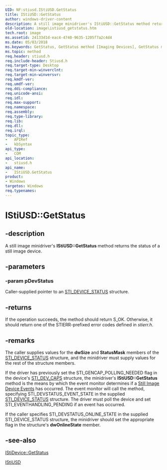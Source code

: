 ```yaml
---
UID: NF:stiusd.IStiUSD.GetStatus
title: IStiUSD::GetStatus
author: windows-driver-content
description: A still image minidriver's IStiUSD::GetStatus method returns the status of a still image device.
old-location: image\istiusd_getstatus.htm
tech.root: image
ms.assetid: 24133d1d-eac4-4740-9635-1205f7a2c4d4
ms.date: 05/03/2018
ms.keywords: GetStatus, GetStatus method [Imaging Devices], GetStatus method [Imaging Devices],IStiUSD interface, IStiUSD interface [Imaging Devices],GetStatus method, IStiUSD.GetStatus, IStiUSD::GetStatus, image.istiusd_getstatus, stifnc_78892dba-6e94-4455-8616-f5c3afd9256e.xml, stiusd/IStiUSD::GetStatus
ms.topic: method
req.header: stiusd.h
req.include-header: Stiusd.h
req.target-type: Desktop
req.target-min-winverclnt: 
req.target-min-winversvr: 
req.kmdf-ver: 
req.umdf-ver: 
req.ddi-compliance: 
req.unicode-ansi: 
req.idl: 
req.max-support: 
req.namespace: 
req.assembly: 
req.type-library: 
req.lib: 
req.dll: 
req.irql: 
topic_type:
-	APIRef
-	kbSyntax
api_type:
-	COM
api_location:
-	stiusd.h
api_name:
-	IStiUSD.GetStatus
product:
- Windows
targetos: Windows
req.typenames: 
---
```


# IStiUSD::GetStatus


## -description


A still image minidriver's <b>IStiUSD::GetStatus</b> method returns the status of a still image device.


## -parameters




### -param pDevStatus

Caller-supplied pointer to an <a href="https://msdn.microsoft.com/library/windows/hardware/ff548369">STI_DEVICE_STATUS</a> structure.


## -returns



If the operation succeeds, the method should return S_OK. Otherwise, it should return one of the STIERR-prefixed error codes defined in <i>stierr.h</i>.




## -remarks



The caller supplies values for the <b>dwSize</b> and <b>StatusMask</b> members of the <a href="https://msdn.microsoft.com/library/windows/hardware/ff548369">STI_DEVICE_STATUS</a> structure, and the minidriver must supply values for the rest of the structure members.

If the driver has previously set the STI_GENCAP_POLLING_NEEDED flag in the device's <a href="https://msdn.microsoft.com/library/windows/hardware/ff548380">STI_DEV_CAPS</a> structure, the minidriver's <b>IStiUSD::GetStatus</b> method is the means by which the event monitor determines if a <a href="https://msdn.microsoft.com/5f9be89c-8442-4894-b2f6-a4d3558464bf">Still Image Device Events</a> has occurred. The event monitor will call the method, specifying STI_DEVSTATUS_EVENT_STATE in the supplied <a href="https://msdn.microsoft.com/library/windows/hardware/ff548369">STI_DEVICE_STATUS</a> structure. The driver must poll the device and set STI_EVENTHANDLING_PENDING if an event has occurred.

If the caller specifies STI_DEVSTATUS_ONLINE_STATE in the supplied STI_DEVICE_STATUS structure, the minidriver should set the appropriate flag in the structure's <b>dwOnlineState</b> member.




## -see-also




<a href="https://msdn.microsoft.com/library/windows/hardware/ff543752">IStiDevice::GetStatus</a>



<a href="https://msdn.microsoft.com/62740263-5bbb-48e1-be3d-9ee9cb37d6b9">IStiUSD</a>
 

 

